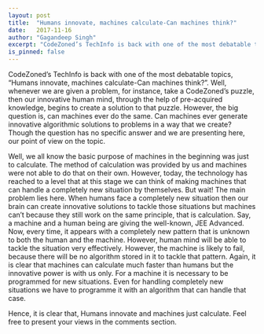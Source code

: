 ```yaml
---
layout: post
title:  "Humans innovate, machines calculate-Can machines think?"
date:   2017-11-16
author: "Gagandeep Singh"
excerpt: "CodeZoned’s TechInfo is back with one of the most debatable topics, “Humans innovate, machines calculate-Can machines think?”. Well, whenever we are given a problem, for instance, take a CodeZoned’s puzzle, then our innovative human mind, through the help of pre-acquired knowledge, begins to create a solution to that puzzle. However, the big question is, can machines ever do the same."
is_pinned: false
---
```


CodeZoned’s TechInfo is back with one of the most debatable topics, “Humans innovate, machines calculate-Can machines think?”. Well, whenever we are given a problem, for instance, take a CodeZoned’s puzzle, then our innovative human mind, through the help of pre-acquired knowledge, begins to create a solution to that puzzle. However, the big question is, can machines ever do the same. Can machines ever generate innovative algorithmic solutions to problems in a way that we create? Though the question has no specific answer and we are presenting here, our point of view on the topic.

Well, we all know the basic purpose of machines in the beginning was just to calculate. The method of calculation was provided by us and machines were not able to do that on their own. However, today, the technology has reached to a level that at this stage we can think of making machines that can handle a completely new situation by themselves. But wait! The main problem lies here. When humans face a completely new situation then our brain can create innovative solutions to tackle those situations but machines can’t because they still work on the same principle, that is calculation. Say, a machine and a human being are giving the well-known, JEE Advanced. Now, every time, it appears with a completely new pattern that is unknown to both the human and the machine. However, human mind will be able to tackle the situation very effectively. However, the machine is likely to fail, because there will be no algorithm stored in it to tackle that pattern. Again, it is clear that machines can calculate much faster than humans but the innovative power is with us only. For a machine it is necessary to be programmed for new situations. Even for handling completely new situations we have to programme it with an algorithm that can handle that case.

Hence, it is clear that, Humans innovate and machines just calculate. Feel free to present your views in the comments section.
